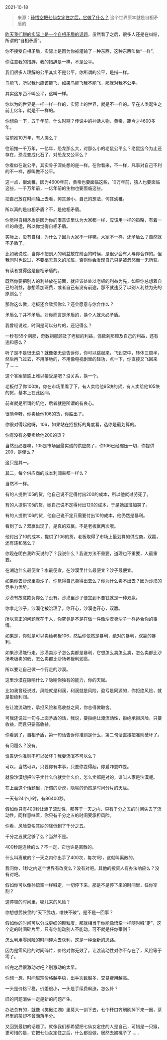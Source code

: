 2021-10-18

> 来源：[孙悟空把七仙女定住之后，它做了什么？](http://mp.weixin.qq.com/s?__biz=MzU3NDc5Nzc0NQ==&mid=2247508003&idx=1&sn=9f510c6a871542580df2afacb366de58&chksm=fd2e02fdca598beb63ad603a9e181a2818358c40929ce996d4fa3b124bfcc926121368e70bf9&scene=27#wechat_redirect)
> 这个世界原本就是自相矛盾的

[昨天我们聊的实际上是一个自相矛盾的话题](http://mp.weixin.qq.com/s?__biz=MzU3NDc5Nzc0NQ==&mid=2247507992&idx=1&sn=d40af8cfe0a53bf9df02ceb9a5c78b3d&chksm=fd2e02c6ca598bd08e0a34de341a2227d3cb80d7fe637297f9b1f54ef02bec508ed257544fe7&scene=21#wechat_redirect)，虽然看了之后，很多人还是在纠结，所谓的“自相矛盾”。  

  

你不接受自相矛盾，实际上是因为你被灌输了一种东西，这种东西叫做“一样”。

  

你注意我的措辞，我的措辞是一样，不是公平。  

  

我们很多人理解的公平其实不是公平，你所谓的公平，是指一样。

  

鸟能飞，所以我也应该能飞，如果鸟能飞我不能飞，那就对我不公平。

  

其实这东西不叫公平，这叫一样。

  

你以为的世界是一样一样一样的，实际上的世界，就是不一样的。早在人类诞生之前上亿年，就是不一样的。  

  

你想象一下，五千年前，什么时期？传说中的神话人物，黄帝，距今才4600多年。  

  

往前推10万年，有人类么？  

  

往前推一千万年，一亿年，恐龙那么大，对那么小的老鼠公平么？老鼠迄今为止还存在，恐龙变成化石了，对恐龙又公平么？  

  

你看似在说公平，其实骨子深处想的是一样。在你看来，不一样，凡事对自己不利的不一样，都叫做不公平。

  

这一点，很幼稚，因为4600年前，黄帝也要面临这些，10万年前，猿人也要面临这些，一千万年前，一亿年前的生物也要面临这些。  

  

把自己放在时间轴上去看，何其渺小，自己的想法，何其幼稚。  

  

所以真的是自相矛盾？不，是他相矛盾。  

  

你觉得自相矛盾是因为你的潜意识里认为大家都一样，应该用一样的策略，有着一样的命运，所以你觉得自相矛盾。

  

实际上，没有自相，为什么？因为大家不一样嘛。大家不一样，还矛盾么？自然就不矛盾了。

  

比如我说过，当你不把别人的利益放在前面的时候，是很少会有人与你合作的。但我同时也说过，不要毫无意义的加班，否则你会发现自己只是被忽悠而一无所获。  

  

有读者觉得这是自相矛盾的。

  

既然你要把别人的利益放在前面，就应该处处以老板的利益为先，如果你总想着自己的利益，总想着加班费，或者自己有没有前途，那不就违反了以别人利益为先的原则么？

  

那你这么做，老板还会欣赏你么？还会愿意与你合作么？

  

矛盾么？并不矛盾。对你而言是矛盾的，换个人就未必矛盾。  

  

我曾经说过，时间是可以分片的，还记得么？  

  

一秒有55个刹那，奇数刹那顾及了老板的利益，偶数刹那顾及自己的利益，还有违和感么？

  

听了是不是很无语？就像张无忌告诉你，你可以跳起来，飞到空中，转体三周半，然后再飞过去，不用落地的，不用像电视剧里的轻功，点一下，你直接又飞回来了.......  

  

这个答案情感上难以接受是吧？没关系，换一个。  

  

老板付了你100块，你在市场里看了下，有人卖给他95块的货，有人卖给他105块的货，基本上在此区间。

  

前者就是所谓的坑他，后者就是所谓的有良心。

  

很简单呀，你卖给他106的货，你胜出了。

  

你很对得起他呀，106，如果站在招投标的角度看，选你是最划算的。

  

你有没有必要卖给他200的货？

  

当然没必要嘛，105是市场里最实诚的供应商了，你106已经碾压一切，你提供200，是傻么？

  

这只是其一。

  

其二，每个供应商的成本利润率都一样么？

  

当然不一样。

  

有的人提供105的货，他自己说不定得付出200的成本，所以他就过劳死了。

  

有的人提供105的货，她自己说不定得付出120的成本，于是她加班加哭了。

  

有的人提供106的货，他自己说不定只需要付出10的成本，他仍然是暴利。

  

看到了么？双赢出现了，是真的双赢，不是老板赢两次哦。

  

他付出了10的成本，提供了106的货，老板取得了市场上最划算的供应商，双赢，还有违和感么？

  

你现在明白我昨天说的了？我说什么？我说方法不重要，道理也不重要，人最重要。

  

在湖边什么最便宜？水最便宜。在沙漠里什么最便宜？沙子最便宜。

  

如果你去沙漠里卖沙子，你觉得自己卖得出去么？你为什么卖不出去？因为沙漠的竞争力优势。

  

沙漠有故意欺负你么？没有。沙漠里沙子便宜到不要钱就是一种双赢。

  

你拿走沙子，沙漠化被治理了。你开心，沙漠也开心，双赢。

  

所以真正的问题就在于人，你究竟是不是在做一件像沙漠卖沙子一样适合你的事情。

  

如果是，你就是可以卖给老板106，然后你依然是暴利，绝对的暴利，双赢的暴利。

  

如果沙漠能行走，沙漠卖沙子怎么卖都是暴利，它想怎么卖怎么卖，怎么卖都比沙场老板卖的低，怎么卖都比沙场老板利润高。  

  

所以要让自己做一个行走的沙漠。  

  

这里沙漠在隐喻什么？隐喻你独有的能力，你的天赋。  

  

比如我曾经说过，风险就是利润，利润就是风险，盈亏是同源的，你拒绝风险，就是拒绝利润。

  

在让渡流动性，承担风险和高收益之间，你总得做取舍。

  

可我还说过一句与上面矛盾的话，我说，要拒绝让渡流动性，拒绝承担风险，只要收益，而且只要高收益。

  

你看到了，自相矛盾，第一句话告诉你准则是什么，第二句话直接把准则破坏了。

  

有问题么？没有。

  

谁告诉你准则不可以破坏？我耍流氓不可以么？

  

可以，当然可以，只要你有本事，只要你耍得起，你爱咋耍咋耍。

  

就像沙漠想把沙子卖什么价就卖什么价，怎么卖都是对的，谁叫人家是沙漠呢。  

  

在上面这个话题里，所谓的沙漠，隐喻的仍然是时间分片的天赋。  

  

一天有24个小时，有86400秒。

  

假如你只有400秒让渡了流动性，那等于一天之内，只有千分之五的时间失去了流动性，同样意味着，你只有千分之五的时间要承担风险。

  

你看，风险莫名其妙的降低到了千分之五。

  

千分之五就足够了么？当然不是。  

  

400秒是连续的么？不一定，它也许是离散的。

  

什么叫离散的？一天之内你出手了400次，每次1秒，这就叫离散的。

  

我问你，1秒之内这个世界有改变么？没有对吧。其他的投资人有办法响应么？没有对吧。

  

假如你可以像孙悟空一样喊定，一切停下来，那是不是停下来的时间里，任你宰割？

  

这停顿的时间里，哪儿来的风险？

  

你想想武侠里的“天下武功，唯快不破”，是不是一回事？  

  

假如你的时间可以分成更细的颗粒度，那就相当于你能像悟空一样随时喊“定”，这个定的时间碎片里，只有你能动别人不能动，可不就是任你宰割？

  

怎么利用零风险的时间碎片去获利，这是一种全新的思路。

  

因为是零风险的时间碎片，价格对你无效了，让渡流动性对你不存在了，风险等于零了。

  

听完之后很激动对吧？别激动的太早。  

  

你想一想，时间越短价格越平稳，出手次数越多，交易费用越高。

  

一头是价格平稳，价差很小，一头是手续费飙涨，怎么补？

  

旧的问题消失一定是新的问题产生。  

  

办法总有的，就像《笑傲江湖》里莫大一剑下去，七个杯口齐刷刷掉下来一圈，茶杯里的茶却不曾滴落半分。

  

又回到最初的话题了。就像我们都希望把七仙女定住的人是自己，可惜是一只猴，更可惜的是，它把七仙女定住之后，什么都没做，居然去摘桃子了......

